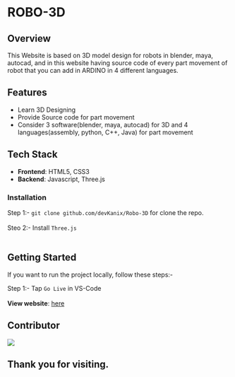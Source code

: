 # ROBO-3D

## Overview

This Website is based on 3D model design for robots in blender, maya, autocad, and in this website having source code of every part movement of robot that you can add in ARDINO in 4 different languages.

## Features

- Learn 3D Designing
- Provide Source code for part movement
- Consider 3 software(blender, maya, autocad) for 3D and 4 languages(assembly, python, C++, Java) for part movement

## Tech Stack

- **Frontend**: HTML5, CSS3
- **Backend**: Javascript, Three.js

### Installation

Step 1:- `git clone github.com/devKanix/Robo-3D` for clone the repo. <br></br>
Steo 2:- Install `Three.js` <br></br>

## Getting Started

If you want to run the project locally, follow these steps:-

Step 1:- Tap `Go Live` in VS-Code <br></br>
**View website**: [here](https://devkanix.github.io/Robo-3D/)

## Contributor

<img src="https://contributors-img.web.app/image?repo=sonal-jk/Robo-3D"/>


## Thank you for visiting.
